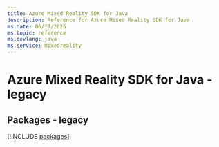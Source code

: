```yaml
---
title: Azure Mixed Reality SDK for Java
description: Reference for Azure Mixed Reality SDK for Java
ms.date: 06/17/2025
ms.topic: reference
ms.devlang: java
ms.service: mixedreality
---
```

# Azure Mixed Reality SDK for Java - legacy
## Packages - legacy
[!INCLUDE [packages](mixed-reality-index.md)]